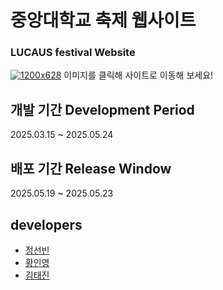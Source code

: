 # 중앙대학교 축제 웹사이트
### LUCAUS festival Website
[![1200x628](https://github.com/user-attachments/assets/6d451eb2-b3ff-4ac1-a264-acab580fa974)](https://lucaus.co.kr)
이미지를 클릭해 사이트로 이동해 보세요!

## 개발 기간 Development Period
2025.03.15 ~ 2025.05.24

## 배포 기간 Release Window
2025.05.19 ~ 2025.05.23
## developers

- [정선빈]()
- [황인영]()
- [김태진]()

